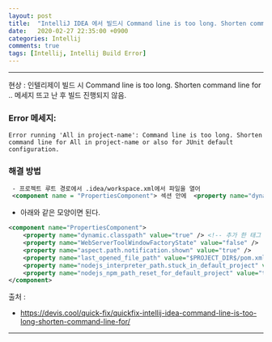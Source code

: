 ```yaml
---
layout: post
title:  "IntelliJ IDEA 에서 빌드시 Command line is too long. Shorten command line for .. 에러 발생 문제 해결"
date:   2020-02-27 22:35:00 +0900
categories: Intellij
comments: true
tags: [Intellij, Intellij Build Error]
---
```


---

현상 : 인텔리제이 빌드 시 Command line is too long. Shorten command line for .. 메세지 뜨고 난 후 빌드 진행되지 않음.
### Error 메세지:
~~~
Error running 'All in project-name': Command line is too long. Shorten command line for All in project-name or also for JUnit default configuration.
~~~

### 해결 방법

~~~xml
 - 프로젝트 루트 경로에서 .idea/workspace.xml에서 파일을 열어
 <component name = "PropertiesComponent"> 섹션 안에  <property name="dynamic.classpath" value="true" /> 태그 추가.
~~~
 - 아래와 같은 모양이면 된다.

~~~xml
<component name="PropertiesComponent">
    <property name="dynamic.classpath" value="true" /> <!-- 추가 한 태그 -->
    <property name="WebServerToolWindowFactoryState" value="false" />
    <property name="aspect.path.notification.shown" value="true" />
    <property name="last_opened_file_path" value="$PROJECT_DIR$/pom.xml" />
    <property name="nodejs_interpreter_path.stuck_in_default_project" value="undefined stuck path" />
    <property name="nodejs_npm_path_reset_for_default_project" value="true" />
</component>
~~~

출처 :
 - https://devis.cool/quick-fix/quickfix-intellij-idea-command-line-is-too-long-shorten-command-line-for/

[jekyll-docs]: https://jekyllrb.com/docs/home
[jekyll-gh]:   https://github.com/jekyll/jekyll
[jekyll-talk]: https://talk.jekyllrb.com/

---
